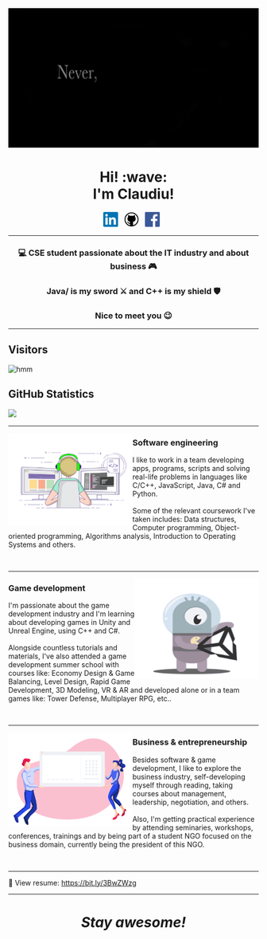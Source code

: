 <img src="https://github.com/ClaudiuChelcea/ClaudiuChelcea/blob/main/assets/NeverGiveUp.gif" width="100%" height="280">

<h1 align='center'> Hi! :wave:<br> I'm Claudiu!</h1>

<p align='center'>
<a href="https://www.linkedin.com/in/claudiuchelcea011/"><img height="30" src="https://github.com/ClaudiuChelcea/ClaudiuChelcea/blob/main/assets/LinkedIn_logo.png"></a>&nbsp;&nbsp;
<a href="https://github.com/ClaudiuChelcea"><img height="30" src="https://github.com/ClaudiuChelcea/ClaudiuChelcea/blob/main/assets/github-logo.png"></a>&nbsp;&nbsp;
<a href="https://www.facebook.com/chelcea.claudiu1/"><img height="30" src="https://github.com/ClaudiuChelcea/ClaudiuChelcea/blob/main/assets/Facebook-logo.png"></a>&nbsp;&nbsp;
</p>

  ---
  
### <p align="center"> 💻 CSE student passionate about the IT industry and about business 🎮 </p>
### <p align="center"> Java/ is my sword ⚔️ and C++ is my shield 🛡️ </p>
### <p align="center"> Nice to meet you 😉 </p>

  ---
  
 

 
 ## Visitors
![hmm](https://profile-counter.glitch.me/ClaudiuChelcea/count.svg)

</span>

<span float="center" height=200>
  <h2>GitHub Statistics</h2>
  <img src="https://github-readme-stats.vercel.app/api?username=ClaudiuChelcea&show_icons=true&count_private=true&title_color=d1eaff&text_color=f2f9ff&icon_color=a3b9cc&bg_color=6e7e91" float="right" />
</span>

<br>

   ---
   
 <p>
  <img width="250" align='left' src="https://github.com/ClaudiuChelcea/ClaudiuChelcea/blob/main/assets/SWEGIF.gif">
</p>

### Software engineering

I like to work in a team developing apps, programs, scripts and solving real-life problems in languages like C/C++, JavaScript, Java, C# and Python.
<br><br>Some of the relevant coursework I've taken includes: Data structures, Computer programming, Object-oriented programming, Algorithms analysis, Introduction to
Operating Systems and others.


   
<br>


 ---
 
  <p>
  <img width="250" align='right' height="200" src="https://github.com/ClaudiuChelcea/ClaudiuChelcea/blob/main/assets/UnityAnim.gif">
</p>
 
 
 
### Game development

I'm passionate about the game development industry and I'm learning about developing games in Unity and Unreal Engine, using C++ and C#.
<br><br>Alongside countless tutorials and materials, I've also attended a game development summer school with courses like: Economy Design & Game Balancing, Level Design, Rapid Game Development, 3D Modeling, VR & AR and developed alone or in a team games like: Tower Defense, Multiplayer RPG, etc..

<br>

 ---
  <p>
  <img width="250" align='left' src="https://github.com/ClaudiuChelcea/ClaudiuChelcea/blob/main/assets/Businessgif.gif">
</p>

### Business & entrepreneurship

Besides software & game development, I like to explore the business industry, self-developing myself through reading, taking courses about management, leadership, negotiation, and others.
<br><br>Also, I'm getting practical experience by attending seminaries, workshops, conferences, trainings and by being part of a student NGO focused on the business domain, currently being the president of this NGO.

<br>

 ---
 📝 View resume: https://bit.ly/3BwZWzg
 
 ---

<h1 align='center'><i>Stay awesome!</i></h1>
